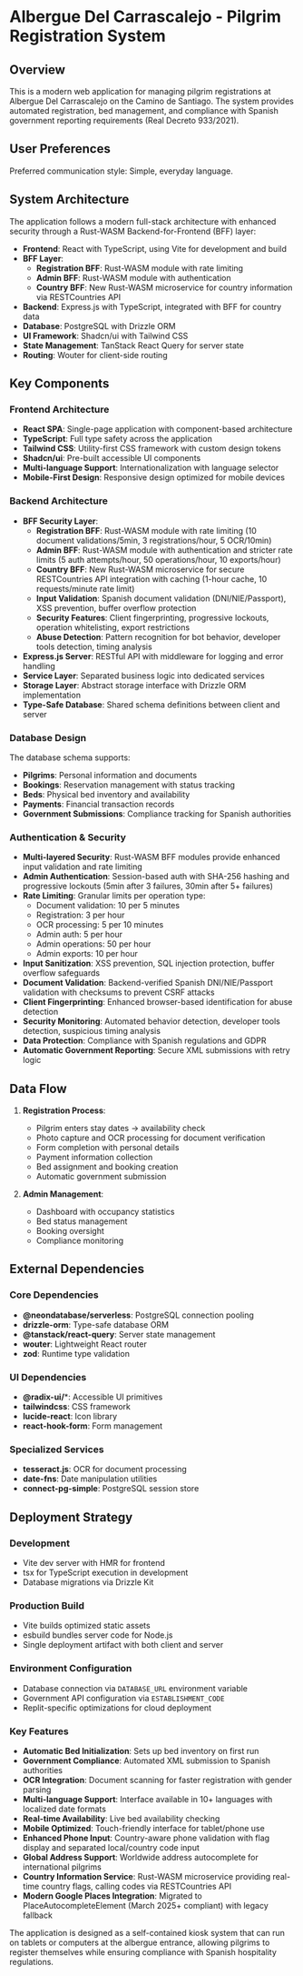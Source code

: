 # Albergue Del Carrascalejo - Pilgrim Registration System

## Overview

This is a modern web application for managing pilgrim registrations at Albergue Del Carrascalejo on the Camino de Santiago. The system provides automated registration, bed management, and compliance with Spanish government reporting requirements (Real Decreto 933/2021).

## User Preferences

Preferred communication style: Simple, everyday language.

## System Architecture

The application follows a modern full-stack architecture with enhanced security through a Rust-WASM Backend-for-Frontend (BFF) layer:

- **Frontend**: React with TypeScript, using Vite for development and build
- **BFF Layer**: 
  - **Registration BFF**: Rust-WASM module with rate limiting
  - **Admin BFF**: Rust-WASM module with authentication
  - **Country BFF**: New Rust-WASM microservice for country information via RESTCountries API
- **Backend**: Express.js with TypeScript, integrated with BFF for country data
- **Database**: PostgreSQL with Drizzle ORM
- **UI Framework**: Shadcn/ui with Tailwind CSS
- **State Management**: TanStack React Query for server state
- **Routing**: Wouter for client-side routing

## Key Components

### Frontend Architecture
- **React SPA**: Single-page application with component-based architecture
- **TypeScript**: Full type safety across the application
- **Tailwind CSS**: Utility-first CSS framework with custom design tokens
- **Shadcn/ui**: Pre-built accessible UI components
- **Multi-language Support**: Internationalization with language selector
- **Mobile-First Design**: Responsive design optimized for mobile devices

### Backend Architecture
- **BFF Security Layer**: 
  - **Registration BFF**: Rust-WASM module with rate limiting (10 document validations/5min, 3 registrations/hour, 5 OCR/10min)
  - **Admin BFF**: Rust-WASM module with authentication and stricter rate limits (5 auth attempts/hour, 50 operations/hour, 10 exports/hour)
  - **Country BFF**: New Rust-WASM microservice for secure RESTCountries API integration with caching (1-hour cache, 10 requests/minute rate limit)
  - **Input Validation**: Spanish document validation (DNI/NIE/Passport), XSS prevention, buffer overflow protection
  - **Security Features**: Client fingerprinting, progressive lockouts, operation whitelisting, export restrictions
  - **Abuse Detection**: Pattern recognition for bot behavior, developer tools detection, timing analysis
- **Express.js Server**: RESTful API with middleware for logging and error handling
- **Service Layer**: Separated business logic into dedicated services
- **Storage Layer**: Abstract storage interface with Drizzle ORM implementation
- **Type-Safe Database**: Shared schema definitions between client and server

### Database Design
The database schema supports:
- **Pilgrims**: Personal information and documents
- **Bookings**: Reservation management with status tracking
- **Beds**: Physical bed inventory and availability
- **Payments**: Financial transaction records
- **Government Submissions**: Compliance tracking for Spanish authorities

### Authentication & Security
- **Multi-layered Security**: Rust-WASM BFF modules provide enhanced input validation and rate limiting
- **Admin Authentication**: Session-based auth with SHA-256 hashing and progressive lockouts (5min after 3 failures, 30min after 5+ failures)
- **Rate Limiting**: Granular limits per operation type:
  - Document validation: 10 per 5 minutes
  - Registration: 3 per hour
  - OCR processing: 5 per 10 minutes
  - Admin auth: 5 per hour
  - Admin operations: 50 per hour
  - Admin exports: 10 per hour
- **Input Sanitization**: XSS prevention, SQL injection protection, buffer overflow safeguards
- **Document Validation**: Backend-verified Spanish DNI/NIE/Passport validation with checksums to prevent CSRF attacks
- **Client Fingerprinting**: Enhanced browser-based identification for abuse detection
- **Security Monitoring**: Automated behavior detection, developer tools detection, suspicious timing analysis
- **Data Protection**: Compliance with Spanish regulations and GDPR
- **Automatic Government Reporting**: Secure XML submissions with retry logic

## Data Flow

1. **Registration Process**:
   - Pilgrim enters stay dates → availability check
   - Photo capture and OCR processing for document verification
   - Form completion with personal details
   - Payment information collection
   - Bed assignment and booking creation
   - Automatic government submission

2. **Admin Management**:
   - Dashboard with occupancy statistics
   - Bed status management
   - Booking oversight
   - Compliance monitoring

## External Dependencies

### Core Dependencies
- **@neondatabase/serverless**: PostgreSQL connection pooling
- **drizzle-orm**: Type-safe database ORM
- **@tanstack/react-query**: Server state management
- **wouter**: Lightweight React router
- **zod**: Runtime type validation

### UI Dependencies
- **@radix-ui/***: Accessible UI primitives
- **tailwindcss**: CSS framework
- **lucide-react**: Icon library
- **react-hook-form**: Form management

### Specialized Services
- **tesseract.js**: OCR for document processing
- **date-fns**: Date manipulation utilities
- **connect-pg-simple**: PostgreSQL session store

## Deployment Strategy

### Development
- Vite dev server with HMR for frontend
- tsx for TypeScript execution in development
- Database migrations via Drizzle Kit

### Production Build
- Vite builds optimized static assets
- esbuild bundles server code for Node.js
- Single deployment artifact with both client and server

### Environment Configuration
- Database connection via `DATABASE_URL` environment variable
- Government API configuration via `ESTABLISHMENT_CODE`
- Replit-specific optimizations for cloud deployment

### Key Features
- **Automatic Bed Initialization**: Sets up bed inventory on first run
- **Government Compliance**: Automated XML submission to Spanish authorities
- **OCR Integration**: Document scanning for faster registration with gender parsing
- **Multi-language Support**: Interface available in 10+ languages with localized date formats
- **Real-time Availability**: Live bed availability checking
- **Mobile Optimized**: Touch-friendly interface for tablet/phone use
- **Enhanced Phone Input**: Country-aware phone validation with flag display and separated local/country code input
- **Global Address Support**: Worldwide address autocomplete for international pilgrims
- **Country Information Service**: Rust-WASM microservice providing real-time country flags, calling codes via RESTCountries API
- **Modern Google Places Integration**: Migrated to PlaceAutocompleteElement (March 2025+ compliant) with legacy fallback

The application is designed as a self-contained kiosk system that can run on tablets or computers at the albergue entrance, allowing pilgrims to register themselves while ensuring compliance with Spanish hospitality regulations.
